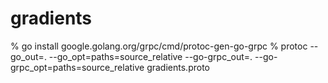 # gradients
% go install google.golang.org/grpc/cmd/protoc-gen-go-grpc
% protoc --go_out=. --go_opt=paths=source_relative --go-grpc_out=. --go-grpc_opt=paths=source_relative gradients.proto
